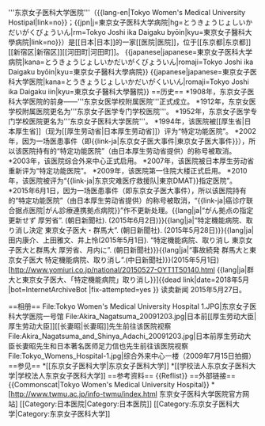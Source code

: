 '''东京女子医科大学医院'''（{{lang-en|Tokyo Women's Medical University Hostipal|link=no}}；{{jpn|j=東京女子医科大学病院|hg=とうきょうじょしいかだいがくびょういん|rm=Tokyo Joshi ika Daigaku byōin|kyu=東京女子醫科大學病院|link=no}}）是[[日本|日本]]的一家[[医院|医院]]，位于[[东京都|东京都]][[新宿区|新宿区]][[河田町|河田町]]。
{{japanese|japanese=東京女子医科大学病院|kana=とうきょうじょしいかだいがくびょういん|romaji=Tokyo Joshi ika Daigaku byōin|kyu=東京女子醫科大學病院}}
{{japanese|japanese=東京女子医科大学医院|kana=とうきょうじょしいかだいがくいいん|romaji=Tokyo Joshi ika Daigaku iin|kyu=東京女子醫科大學醫院}}
==历史==
*1908年，东京女子医科大学医院的前身——'''东京女医学校附属医院'''正式成立。
*1912年，东京女医学校附属医院更名为'''东京女子医学专门学校医院'''。
*1952年，东京女子医学专门学校医院更名为'''东京女子医科大学医院'''。
*1994年，该医院被[[厚生省|日本厚生省]]（现为[[厚生劳动省|日本厚生劳动省]]）评为“特定功能医院”。
*2002年，因为一场医患事件（即{{link-ja|东京女子医大事件|東京女子医大事件}}），所以该医院持有的“特定功能医院”（由日本厚生劳动省提供）的称号被取消。
*2003年，该医院综合外来中心正式启用。
*2007年，该医院被日本厚生劳动省重新评为“特定功能医院”。
*2009年，该医院第一住院大楼正式启用。
*2010年，该医院被评为“{{link-ja|东京灾难医疗救援队|東京DMAT}}指定医院”。
*2015年6月1日，因为一场医患事件（即东京女子医大事件），所以该医院持有的“特定功能医院”（由日本厚生劳动省提供）的称号被取消，“{{link-ja|癌诊疗联合据点医院|がん診療連携拠点病院}}”作不更新处理。<ref name="asahi-np-2015-6-2">{{lang|ja|“がん拠点の指定更新せず 厚労省”. (朝日新聞社). (2015年6月2日)}}</ref><ref name="asahi-np-2015-5-28">{{lang|ja|“特定機能病院、取り消し決定 東京女子医大・群馬大”. (朝日新聞社). (2015年5月28日)}}</ref><ref name="asahi-np-2015-5-1">{{lang|ja|田内康介、上田雅文、井上怜(2015年5月1日). “特定機能病院、取り消し 東京女子医大と群馬大 厚労省、月内に”. (朝日新聞社)}}</ref><ref name="tokyo-np-2015-5-1">{{lang|ja|“事故続発 群馬大と東京女子医大 特定機能病院、取り消し”.(中日新聞社)}}(2015年5月1日)</ref><ref>[http://www.yomiuri.co.jp/national/20150527-OYT1T50140.html {{lang|ja|群大と東京女子医大、「特定機能病院」取り消し}}]{{dead link|date=2018年5月 |bot=InternetArchiveBot |fix-attempted=yes }} 读卖新闻 2015年5月27日</ref>。

==相册==
<gallery>
File:Tokyo Women's Medical University Hospital 1.JPG|东京女子医科大学医院一号馆
File:Akira_Nagatsuma_20091203.jpg|日本前[[厚生劳动大臣|厚生劳动大臣]][[长妻昭|长妻昭]]先生前往该医院视察
File:Akira_Nagatsuma_and_Shinya_Adachi_20091203.jpg|日本前厚生劳动大臣长妻昭先生和日本著名医师足力信也先生前往该医院视察
File:Tokyo_Womens_Hospital-1.jpg|综合外来中心一楼（2009年7月15日拍摄）
</gallery>
==参见==
*[[东京女子医科大学|东京女子医科大学]]
*[[学校法人东京女子医科大学|学校法人东京女子医科大学]]
==参考资料==
{{Reflist}}
==外部链接==
{{Commonscat|Tokyo Women's Medical University Hospital}}
*[http://www.twmu.ac.jp/info-twmu/index.html 东京女子医科大学医院官方网站]
[[Category:日本医院|Category:日本医院]]
[[Category:东京女子医科大学|Category:东京女子医科大学]]